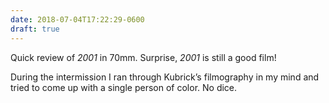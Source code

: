 ```yaml
---
date: 2018-07-04T17:22:29-0600
draft: true
---
```




Quick review of _2001_ in 70mm. Surprise, _2001_ is still a good film!

During the intermission I ran through Kubrick’s filmography in my mind and tried to come up with a single person of color. No dice.



